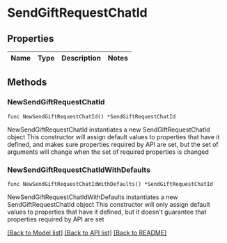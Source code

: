 # SendGiftRequestChatId

## Properties

Name | Type | Description | Notes
------------ | ------------- | ------------- | -------------

## Methods

### NewSendGiftRequestChatId

`func NewSendGiftRequestChatId() *SendGiftRequestChatId`

NewSendGiftRequestChatId instantiates a new SendGiftRequestChatId object
This constructor will assign default values to properties that have it defined,
and makes sure properties required by API are set, but the set of arguments
will change when the set of required properties is changed

### NewSendGiftRequestChatIdWithDefaults

`func NewSendGiftRequestChatIdWithDefaults() *SendGiftRequestChatId`

NewSendGiftRequestChatIdWithDefaults instantiates a new SendGiftRequestChatId object
This constructor will only assign default values to properties that have it defined,
but it doesn't guarantee that properties required by API are set


[[Back to Model list]](../README.md#documentation-for-models) [[Back to API list]](../README.md#documentation-for-api-endpoints) [[Back to README]](../README.md)


